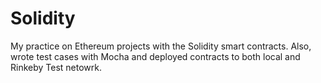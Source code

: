 # Solidity
My practice on Ethereum projects with the Solidity smart contracts. 
Also, wrote test cases with Mocha and deployed contracts to both local and Rinkeby Test netowrk.
